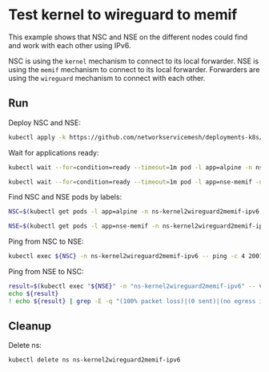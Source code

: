 # Test kernel to wireguard to memif

This example shows that NSC and NSE on the different nodes could find and work with each other using IPv6.

NSC is using the `kernel` mechanism to connect to its local forwarder.
NSE is using the `memif` mechanism to connect to its local forwarder.
Forwarders are using the `wireguard` mechanism to connect with each other.

## Run

Deploy NSC and NSE:
```bash
kubectl apply -k https://github.com/networkservicemesh/deployments-k8s/examples/features/ipv6/Kernel2Wireguard2Memif_ipv6?ref=87d970d5264214fbe578fde62da6825d7e6a3244
```

Wait for applications ready:
```bash
kubectl wait --for=condition=ready --timeout=1m pod -l app=alpine -n ns-kernel2wireguard2memif-ipv6
```
```bash
kubectl wait --for=condition=ready --timeout=1m pod -l app=nse-memif -n ns-kernel2wireguard2memif-ipv6
```

Find NSC and NSE pods by labels:
```bash
NSC=$(kubectl get pods -l app=alpine -n ns-kernel2wireguard2memif-ipv6 --template '{{range .items}}{{.metadata.name}}{{"\n"}}{{end}}')
```
```bash
NSE=$(kubectl get pods -l app=nse-memif -n ns-kernel2wireguard2memif-ipv6 --template '{{range .items}}{{.metadata.name}}{{"\n"}}{{end}}')
```

Ping from NSC to NSE:
```bash
kubectl exec ${NSC} -n ns-kernel2wireguard2memif-ipv6 -- ping -c 4 2001:db8::
```

Ping from NSE to NSC:
```bash
result=$(kubectl exec "${NSE}" -n "ns-kernel2wireguard2memif-ipv6" -- vppctl ping 2001:db8::1 repeat 4)
echo ${result}
! echo ${result} | grep -E -q "(100% packet loss)|(0 sent)|(no egress interface)"
```

## Cleanup

Delete ns:
```bash
kubectl delete ns ns-kernel2wireguard2memif-ipv6
```
